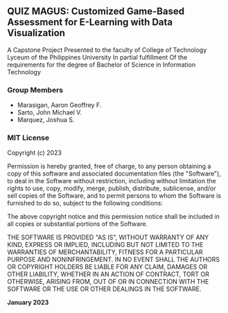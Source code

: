 ## QUIZ MAGUS: Customized Game-Based Assessment for E-Learning with Data Visualization

A Capstone Project Presented to the faculty of College of Technology Lyceum of the Philippines University In partial fulfillment
Of the requirements for the degree of Bachelor of Science in Information Technology

### Group Members
- Marasigan, Aaron Geoffrey F.
- Sarto, John Michael V.
- Marquez, Joshua S.

### MIT License

Copyright (c) 2023

Permission is hereby granted, free of charge, to any person obtaining a copy
of this software and associated documentation files (the "Software"), to deal
in the Software without restriction, including without limitation the rights
to use, copy, modify, merge, publish, distribute, sublicense, and/or sell
copies of the Software, and to permit persons to whom the Software is
furnished to do so, subject to the following conditions:

The above copyright notice and this permission notice shall be included in all
copies or substantial portions of the Software.

THE SOFTWARE IS PROVIDED "AS IS", WITHOUT WARRANTY OF ANY KIND, EXPRESS OR
IMPLIED, INCLUDING BUT NOT LIMITED TO THE WARRANTIES OF MERCHANTABILITY,
FITNESS FOR A PARTICULAR PURPOSE AND NONINFRINGEMENT. IN NO EVENT SHALL THE
AUTHORS OR COPYRIGHT HOLDERS BE LIABLE FOR ANY CLAIM, DAMAGES OR OTHER
LIABILITY, WHETHER IN AN ACTION OF CONTRACT, TORT OR OTHERWISE, ARISING FROM,
OUT OF OR IN CONNECTION WITH THE SOFTWARE OR THE USE OR OTHER DEALINGS IN THE
SOFTWARE.

**January 2023**

